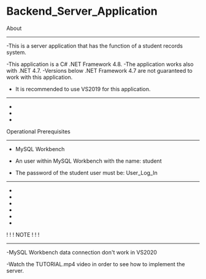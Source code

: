 # Backend_Server_Application

About
_______

-This is a server application that has the function of a student records system.

-This application is a C# .NET Framework 4.8.
-The application works also with .NET 4.7.
-Versions below .NET Framework 4.7 are not guaranteed
to work with this application.
- It is recommended to use VS2019 for this application.

_______________________________________


-
-
-

Operational Prerequisites
__________________________
- MySQL Workbench

- An user within MySQL Workbench with the name: student 

- The password of the student user must be: User_Log_In

______________________________________________
-
-
-
-
-
-
! ! ! NOTE ! ! !
__________________

-MySQL Workbench data connection don't work in VS2020

-Watch the TUTORIAL.mp4 video in order to see how to implement the server.

